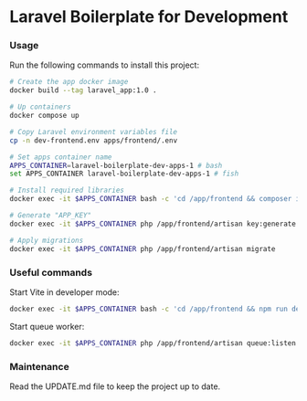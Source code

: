 # Laravel Boilerplate for Development

### Usage

Run the following commands to install this project:

```bash
# Create the app docker image
docker build --tag laravel_app:1.0 .

# Up containers
docker compose up

# Copy Laravel environment variables file
cp -n dev-frontend.env apps/frontend/.env

# Set apps container name
APPS_CONTAINER=laravel-boilerplate-dev-apps-1 # bash
set APPS_CONTAINER laravel-boilerplate-dev-apps-1 # fish

# Install required libraries
docker exec -it $APPS_CONTAINER bash -c 'cd /app/frontend && composer install && php artisan telescope:install && npm install'

# Generate "APP_KEY"
docker exec -it $APPS_CONTAINER php /app/frontend/artisan key:generate

# Apply migrations
docker exec -it $APPS_CONTAINER php /app/frontend/artisan migrate
```

### Useful commands

Start Vite in developer mode:

```bash
docker exec -it $APPS_CONTAINER bash -c 'cd /app/frontend && npm run dev'
```

Start queue worker:

```bash
docker exec -it $APPS_CONTAINER php /app/frontend/artisan queue:listen -vvv
```

### Maintenance

Read the UPDATE.md file to keep the project up to date.
